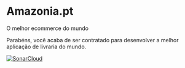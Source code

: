 # Amazonia.pt
O melhor ecommerce do mundo

Parabéns, você acaba de ser contratado para desenvolver a melhor aplicação de livraria do mundo.



[![SonarCloud](https://sonarcloud.io/images/project_badges/sonarcloud-white.svg)](https://sonarcloud.io/summary/new_code?id=JonatasAfonso_Amazonia.pt)